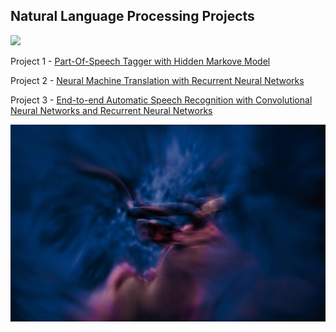 ## Natural Language Processing Projects

![](https://gph.is/KptdRd)

Project 1 - [Part-Of-Speech Tagger with Hidden Markove Model](https://github.com/2series/Natural-Language-Processing/tree/master/Project%201%20-%20POS%20HMM%20Tagger)

Project 2 - [Neural Machine Translation with Recurrent Neural Networks](https://github.com/2series/Natural-Language-Processing/tree/master/Project%202%20-%20Machine%20Translation)

Project 3 - [End-to-end Automatic Speech Recognition with Convolutional Neural Networks and Recurrent Neural Networks](https://github.com/2series/Natural-Language-Processing/tree/master/Project%203%20-%20DNN%20Speech%20Recognizer)

<img src="./image_gallery/nlp.jpg"/>
